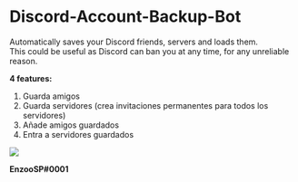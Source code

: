 # Discord-Account-Backup-Bot
Automatically saves your Discord friends, servers and loads them.<br/>
This could be useful as Discord can ban you at any time, for any unreliable reason.

**4 features:**
1. Guarda amigos
2. Guarda servidores (crea invitaciones permanentes para todos los servidores)
3. Añade amigos guardados
4. Entra a servidores guardados

![](https://imgur.com/a/bU5NYCl)

**EnzooSP#0001**